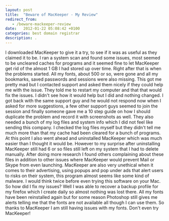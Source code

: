```yaml
---
layout: post
title:  "Beware of MacKeeper - My Review"
redirect_from:
   - /beware-mackeeper-review
date:   2012-01-22 05:08:42 +0100
categories: best domain registrar
description: .
---
```


I downloaded MacKeeper to give it a try, to see if it was as useful as they claimed it to be. I ran a system scan and found some issues, most seemed to be uncleared caches for programs and it seemed fine to let MacKeeper get rid of the almost 1 GB I had stored up over time. Right after that is when the problems started. All my fonts, about 500 or so, were gone and all my bookmarks, saved passwords and sessions were also missing. This got me pretty mad but I contacted support and asked them nicely if they could help me with the issue. They told me to restart my computer and that that would fix the issues. I didn't see how it would help but I did and nothing changed. I got back with the same support guy and he would not respond now when I asked for more suggestions, a few other support guys seemed to join the session and finally someone gave me a 10 step guide on how I should duplicate the problem and record it with screenshots as well. They also needed a bunch of my log files and system info which I did not feel like sending this company. I checked the log files myself but they didn't tell me much more than that my cache had been cleared for a bunch of programs. At this point I also went ahead and uninstalled MacKeeper which was much easier than I thought it would be. However to my surprise after uninstalling MacKeeper still had 6 or so files still left on my system that I had to delete manually. After doing more research I found others complaining about these files in addition to other issues where MacKeeper would prevent Mail or Skype from even launching. MacKeeper are also very unethical when it comes to their advertising, using popups and pop under ads that alert users to risks on their system, this program almost seems like some kind of malware. I would think twice before even trying this software on your Mac. So how did I fix my issues? Well I was able to recover a backup profile for my firefox which I create daily so almost nothing was lost there. All my fonts have been reinstalled again but for some reason Photoshop still gives me alerts telling me that the fonts are not available all though I can use them. So thanks to MacKeeper I am still having issues with my fonts. Don't even try MacKeeper!